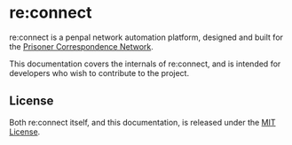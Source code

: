 # re:connect

re:connect is a penpal network automation platform, designed and built for the
[Prisoner Correspondence Network][pcn].

This documentation covers the internals of re:connect, and is intended for
developers who wish to contribute to the project.

## License

Both re:connect itself, and this documentation, is released under the
[MIT License][license].

[pcn]: https://pcn.nz
[license]: https://github.com/peopleagainstprisons/reconnect/blob/master/LICENSE
